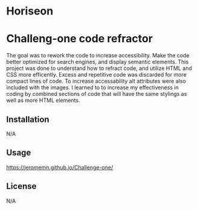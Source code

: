 # Horiseon 
# Challeng-one code refractor

The goal was to rework the code to increase accessibility. Make the code better optimized for search engines, and display semantic elements.
This project was done to understand how to refract code, and utilize HTML and CSS more efficently. Excess and repetitive code was discarded for more compact lines 
of code. To increase accessability alt attributes were also included with the images. I learned to to increase my effectiveness in coding by combined sections of code that will have the same stylings as well as more HTML elements. 

## Installation

N/A

## Usage

https://jeromemn.github.io/Challenge-one/

## License
N/A

